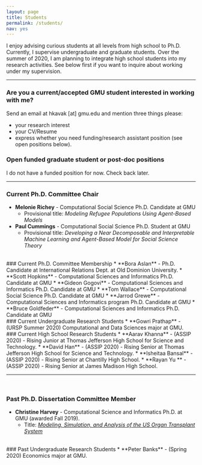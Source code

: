```yaml
---
layout: page
title: Students
permalink: /students/
nav: yes
---
```


I enjoy advising curious students at all levels from high school to Ph.D. Currently, I supervise  undergraduate and graduate students. Over the summer of 2020, I am planning to integrate high school students into my research activities. See below first if you want to inquire about working under my supervision.

---

### Are you a current/accepted GMU student interested in working with me?
Send an email at hkavak [at] gmu.edu and mention three things please:  
* your research interest
* your CV/Resume 
* express whether you need funding/research assistant position (see open positions below).

### Open funded graduate student or post-doc positions
I do not have a funded position for now. Check back later.

---
  
### Current Ph.D. Committee Chair
* **Melonie Richey** - Computational Social Science Ph.D. Candidate  at GMU
  * Provisional title: *Modeling Refugee Populations Using Agent-Based Models*
* **Paul Cummings** - Computational Social Science Ph.D. Student at GMU
  * Provisional title: *Developing a Near Decomposable and Interpretable Machine Learning and Agent-Based Model for Social Science Theory*

<br/>
### Current Ph.D. Committee Membership
* **Bora Aslan** - Ph.D. Candidate at International Relations Dept. at Old Dominion University.
* **Scott Hopkins** - Computational Sciences and Informatics Ph.D. Candidate at GMU 
* **Gideon Gogovi** - Computational Sciences and Informatics Ph.D. Candidate at GMU
* **Tom Wallace** - Computational Social Science Ph.D. Candidate at GMU
* **Jarrod Grewe** - Computational Sciences and Informatics program Ph.D. Candidate  at GMU
* **Bruce Goldfeder** - Computational Sciences and Informatics Ph.D. Candidate at GMU

<br/>
### Current Undergraduate Research Students
* **Gowri Prathap** - (URSP Summer 2020) Computational and Data Sciences major at GMU.

<br/>
### Current High School Research Students
* **Aarav Khanna** - (ASSIP 2020) - Rising Junior at Thomas Jefferson High School for Science and Technology.
* **David Han** - (ASSIP 2020) - Rising Senior at Thomas Jefferson High School for Science and Technology.
* **Isheitaa Bansal** - (ASSIP 2020) - Rising Senior at Chantilly High School.
* **Rayan Yu ** - (ASSIP 2020) - Rising Senior at James Madison High School.


---
<br/>

### Past Ph.D. Dissertation Committee Member
* **Christine Harvey** - Computational Science and Informatics Ph.D. at GMU (awarded Fall 2019).
  * Title: [*Modeling, Simulation, and Analysis of the US Organ Transplant System*](https://search.proquest.com/docview/2379670232)

<br/>
### Past Undergraduate Research Students
* **Peter Banks** - (Spring 2020) Economics major at GMU.


